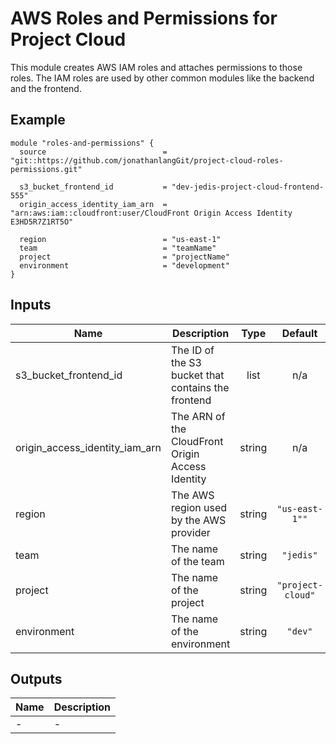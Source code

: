 # AWS Roles and Permissions for Project Cloud

This module creates AWS IAM roles and attaches permissions to those roles. The IAM roles are used by other common modules like the backend and the frontend.

## Example
```hcl
module "roles-and-permissions" {
  source                          = "git::https://github.com/jonathanlangGit/project-cloud-roles-permissions.git"
  
  s3_bucket_frontend_id           = "dev-jedis-project-cloud-frontend-555"
  origin_access_identity_iam_arn  = "arn:aws:iam::cloudfront:user/CloudFront Origin Access Identity E3HD5R7Z1RT5O"

  region                          = "us-east-1"
  team                            = "teamName"
  project                         = "projectName"
  environment                     = "development"
}
```

## Inputs

| Name | Description | Type | Default | Required |
|------|-------------|:----:|:-----:|:-----:|
| s3_bucket_frontend_id | The ID of the S3 bucket that contains the frontend | list | n/a | yes |
| origin_access_identity_iam_arn | The ARN of the CloudFront Origin Access Identity | string | n/a | yes |
| region | The AWS region used by the AWS provider | string | `"us-east-1""` | no |
| team | The name of the team | string | `"jedis"` | no |
| project | The name of the project | string | `"project-cloud"` | no |
| environment | The name of the environment | string | `"dev"` | no |

## Outputs

| Name | Description |
|------|-------------|
| - | - |
